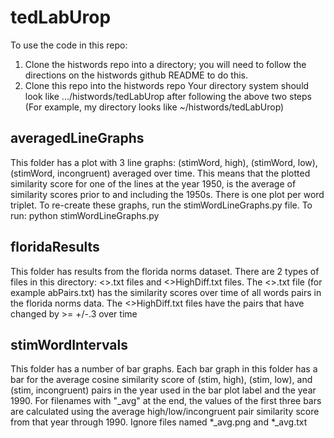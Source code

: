 # tedLabUrop

To use the code in this repo:
1. Clone the histwords repo into a directory; you will need to follow the directions on the histwords
   github README to do this.
2. Clone this repo into the histwords repo
Your directory system should look like .../histwords/tedLabUrop after following the above two steps
(For example, my directory looks like ~/histwords/tedLabUrop)

## averagedLineGraphs
This folder has a plot with 3 line graphs: (stimWord, high), (stimWord, low), (stimWord, incongruent)
averaged over time. This means that the plotted similarity score for one of the lines
at the year 1950, is the average of similarity scores prior to and including the 1950s.
There is one plot per word triplet.
To re-create these graphs, run the stimWordLineGraphs.py file.
To run:
python stimWordLineGraphs.py

## floridaResults
This folder has results from the florida norms dataset.
There are 2 types of files in this directory: <>.txt files and <>HighDiff.txt files.
The <>.txt file (for example abPairs.txt) has the similarity scores over time
of all words pairs in the florida norms data. The <>HighDiff.txt files
have the pairs that have changed by >= +/-.3 over time

## stimWordIntervals
This folder has a number of bar graphs. Each bar graph in this folder has a bar for the average
cosine similarity score of (stim, high), (stim, low), and (stim, incongruent) pairs
in the year used in the bar plot label and the year 1990. For filenames with "_avg"
at the end, the values of the first three bars are calculated using the average
high/low/incongruent pair similarity score from that year through 1990. 
Ignore files named *_avg.png and *_avg.txt

